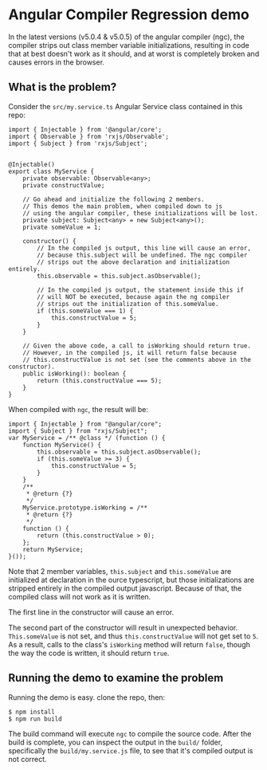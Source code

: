 # Angular Compiler Regression demo

In the latest versions (v5.0.4 & v5.0.5) of the angular compiler (ngc), the compiler strips out class member variable initializations, resulting in code that at best doesn't work as it should, and at worst is completely broken and causes errors in the browser. 

## What is the problem?

Consider the `src/my.service.ts` Angular Service class contained in this repo:
```
import { Injectable } from '@angular/core';
import { Observable } from 'rxjs/Observable';
import { Subject } from 'rxjs/Subject';


@Injectable()
export class MyService {
    private observable: Observable<any>;
    private constructValue;

    // Go ahead and initialize the following 2 members. 
    // This demos the main problem, when compiled down to js
    // using the angular compiler, these initializations will be lost.
    private subject: Subject<any> = new Subject<any>();
    private someValue = 1;
 
    constructor() {
        // In the compiled js output, this line will cause an error, 
        // because this.subject will be undefined. The ngc compiler
        // strips out the above declaration and initialization entirely. 
        this.observable = this.subject.asObservable();

        // In the compiled js output, the statement inside this if
        // will NOT be executed, because again the ng compiler
        // strips out the initialization of this.someValue. 
        if (this.someValue === 1) {
            this.constructValue = 5;
        }
    }

    // Given the above code, a call to isWorking should return true.
    // However, in the compiled js, it will return false because
    // this.constructValue is not set (see the comments above in the constructor). 
    public isWorking(): boolean {
        return (this.constructValue === 5);
    }
}

```

When compiled with `ngc`, the result will be:
```
import { Injectable } from "@angular/core";
import { Subject } from "rxjs/Subject";
var MyService = /** @class */ (function () {
    function MyService() {
        this.observable = this.subject.asObservable();
        if (this.someValue >= 3) {
            this.constructValue = 5;
        }
    }
    /**
     * @return {?}
     */
    MyService.prototype.isWorking = /**
     * @return {?}
     */
    function () {
        return (this.constructValue > 0);
    };
    return MyService;
}());
```

Note that 2 member variables, `this.subject` and `this.someValue` are initialized at declaration in the ource typescript,
but those initializations are stripped entirely in the compiled output javascript. Because of that, the compiled class will not work as it is written. 

The first line in the constructor will cause an error. 

The second part of the constructor will result in unexpected behavior. `This.someValue` is 
not set, and thus `this.constructValue` will not get set to `5`. As a result, 
calls to the class's `isWorking` method will return `false`, though the way the 
code is written, it should return `true`. 

## Running the demo to examine the problem

Running the demo is easy. clone the repo, then:
```
$ npm install
$ npm run build
```

The build command will execute `ngc` to compile the source code. After the build is complete,
you can inspect the output in the `build/` folder, specifically the `build/my.service.js` file,
to see that it's compiled output is not correct.

